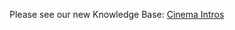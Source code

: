Please see our new Knowledge Base: [Cinema Intros](https://support.emby.media/support/solutions/articles/44001848833-cinema-intros)